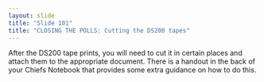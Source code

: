 ```yaml
---
layout: slide
title: "Slide 101"
title: "CLOSING THE POLLS: Cutting the DS200 tapes"
---
```


After the DS200 tape prints, you will need to cut it in certain places and attach them to the appropriate document. There is a handout in the back of your Chiefs Notebook that provides some extra guidance on how to do this.
